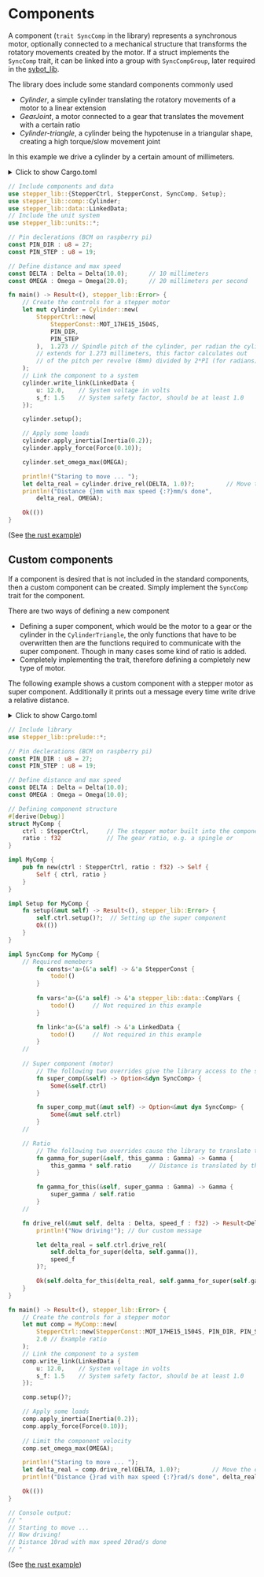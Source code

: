 # Components

A component (`trait SyncComp` in the library) represents a synchronous motor, optionally connected to a mechanical structure that transforms the rotatory movements created by the motor. If a struct implements the `SyncComp` trait, it can be linked into a group with `SyncCompGroup`, later required in the [sybot_lib](https://github.com/SamuelNoesslboeck/sybot_lib).

The library does include some standard components commonly used
- *Cylinder*, a simple cylinder translating the rotatory movements of a motor to a linear extension
- *GearJoint*, a motor connected to a gear that translates the movement with a certain ratio
- *Cylinder-triangle*, a cylinder being the hypotenuse in a triangular shape, creating a high torque/slow movement joint

In this example we drive a cylinder by a certain amount of millimeters.

<details>
<summary>Click to show Cargo.toml</summary>

```toml
# ...

[dependencies]
# Include the library configured for the raspberry pi
stepper_lib = { version = "0.11.6", features = [ "rasp" ] } 

# ...
```
</details>
<p></p>

```rust
// Include components and data
use stepper_lib::{StepperCtrl, StepperConst, SyncComp, Setup};
use stepper_lib::comp::Cylinder;
use stepper_lib::data::LinkedData;
// Include the unit system
use stepper_lib::units::*;

// Pin declerations (BCM on raspberry pi)
const PIN_DIR : u8 = 27;
const PIN_STEP : u8 = 19;

// Define distance and max speed
const DELTA : Delta = Delta(10.0);      // 10 millimeters
const OMEGA : Omega = Omega(20.0);      // 20 millimeters per second

fn main() -> Result<(), stepper_lib::Error> {
    // Create the controls for a stepper motor
    let mut cylinder = Cylinder::new(
        StepperCtrl::new(
            StepperConst::MOT_17HE15_1504S, 
            PIN_DIR, 
            PIN_STEP
        ),  1.273 // Spindle pitch of the cylinder, per radian the cylinder 
        // extends for 1.273 millimeters, this factor calculates out 
        // of the pitch per revolve (8mm) divided by 2*PI (for radians) 
    );
    // Link the component to a system
    cylinder.write_link(LinkedData { 
        u: 12.0,    // System voltage in volts
        s_f: 1.5    // System safety factor, should be at least 1.0
    }); 

    cylinder.setup();

    // Apply some loads
    cylinder.apply_inertia(Inertia(0.2));
    cylinder.apply_force(Force(0.10));

    cylinder.set_omega_max(OMEGA);

    println!("Staring to move ... ");
    let delta_real = cylinder.drive_rel(DELTA, 1.0)?;         // Move the cylinder
    println!("Distance {}mm with max speed {:?}mm/s done", 
        delta_real, OMEGA);

    Ok(())
}
```

(See [the rust example](../examples/cylinder.rs))

## Custom components

If a component is desired that is not included in the standard components, then a custom component can be created. Simply implement the `SyncComp` trait for the component. 

There are two ways of defining a new component
- Defining a super component, which would be the motor to a gear or the cylinder in the `CylinderTriangle`, the only functions that have to be overwritten then are the functions required to communicate with the super component. Though in many cases some kind of ratio is added.
- Completely implementing the trait, therefore defining a completely new type of motor.

The following example shows a custom component with a stepper motor as super component. Additionally it prints out a message every time write drive a relative distance.

<details>
<summary>
Click to show Cargo.toml
</summary>

```toml
# ...

[dependencies]
# Include the library configured for the raspberry pi
stepper_lib = { version = "0.11.6", features = [ "rasp" ] } 

# ...
```
</details>
<p></p>

```rust
// Include library
use stepper_lib::prelude::*;

// Pin declerations (BCM on raspberry pi)
const PIN_DIR : u8 = 27;
const PIN_STEP : u8 = 19;

// Define distance and max speed
const DELTA : Delta = Delta(10.0);      
const OMEGA : Omega = Omega(10.0);      

// Defining component structure
#[derive(Debug)]
struct MyComp {
    ctrl : StepperCtrl,     // The stepper motor built into the component
    ratio : f32             // The gear ratio, e.g. a spingle or
}

impl MyComp {
    pub fn new(ctrl : StepperCtrl, ratio : f32) -> Self {
        Self { ctrl, ratio }
    }
}

impl Setup for MyComp {
    fn setup(&mut self) -> Result<(), stepper_lib::Error> {
        self.ctrl.setup()?;  // Setting up the super component
        Ok(())      
    }
}

impl SyncComp for MyComp {
    // Required memebers
        fn consts<'a>(&'a self) -> &'a StepperConst {
            todo!()
        }
        
        fn vars<'a>(&'a self) -> &'a stepper_lib::data::CompVars {
            todo!()     // Not required in this example
        }

        fn link<'a>(&'a self) -> &'a LinkedData {
            todo!()     // Not required in this example
        }
    //
    
    // Super component (motor)
        // The following two overrides give the library access to the stepper motor controller stored in our component
        fn super_comp(&self) -> Option<&dyn SyncComp> {
            Some(&self.ctrl)
        }

        fn super_comp_mut(&mut self) -> Option<&mut dyn SyncComp> {
            Some(&mut self.ctrl)
        }
    // 

    // Ratio
        // The following two overrides cause the library to translate the distance by the ratio we defined for our component
        fn gamma_for_super(&self, this_gamma : Gamma) -> Gamma {
            this_gamma * self.ratio     // Distance is translated by the ratio
        }

        fn gamma_for_this(&self, super_gamma : Gamma) -> Gamma {
            super_gamma / self.ratio
        }
    // 

    fn drive_rel(&mut self, delta : Delta, speed_f : f32) -> Result<Delta, stepper_lib::Error> {
        println!("Now driving!"); // Our custom message

        let delta_real = self.ctrl.drive_rel(
            self.delta_for_super(delta, self.gamma()), 
            speed_f
        )?;

        Ok(self.delta_for_this(delta_real, self.gamma_for_super(self.gamma())))
    }
}

fn main() -> Result<(), stepper_lib::Error> {
    // Create the controls for a stepper motor
    let mut comp = MyComp::new(
        StepperCtrl::new(StepperConst::MOT_17HE15_1504S, PIN_DIR, PIN_STEP),
        2.0 // Example ratio
    );
    // Link the component to a system
    comp.write_link(LinkedData { 
        u: 12.0,    // System voltage in volts
        s_f: 1.5    // System safety factor, should be at least 1.0
    }); 

    comp.setup()?;

    // Apply some loads
    comp.apply_inertia(Inertia(0.2));
    comp.apply_force(Force(0.10));
    
    // Limit the component velocity
    comp.set_omega_max(OMEGA);

    println!("Staring to move ... ");
    let delta_real = comp.drive_rel(DELTA, 1.0)?;         // Move the comp
    println!("Distance {}rad with max speed {:?}rad/s done", delta_real, OMEGA);

    Ok(())
}

// Console output: 
// "
// Starting to move ... 
// Now driving!
// Distance 10rad with max speed 20rad/s done
// "
```

(See [the rust example](../examples/custom_component.rs))